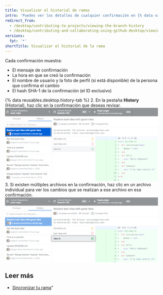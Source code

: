```yaml
---
title: Visualizar el historial de ramas
intro: 'Puedes ver los detalles de cualquier confirmación en {% data variables.product.prodname_desktop %}, incluyendo una diferencia de los cambios introducidos por la confirmación.'
redirect_from:
  - /desktop/contributing-to-projects/viewing-the-branch-history
  - /desktop/contributing-and-collaborating-using-github-desktop/viewing-the-branch-history
versions:
  fpt: '*'
shortTitle: Visualizar el historial de la rama
---
```


Cada confirmación muestra:

 - El mensaje de confirmación
 - La hora en que se creó la confirmación
 - El nombre de usuario y la foto de perfil (si está disponible) de la persona que confirma el cambio
 - El hash SHA-1 de la confirmación (el ID exclusivo)

{% data reusables.desktop.history-tab %}
2. En la pestaña **History** (Historial), haz clic en la confirmación que deseas revisar. ![Una confirmación en la pestaña History (Historial)](/assets/images/help/desktop/branch-history-commit.png)
3. Si existen múltiples archivos en la confirmación, haz clic en un archivo individual para ver los cambios que se realizan a ese archivo en esa confirmación. ![Un archivo en la confirmación](/assets/images/help/desktop/branch-history-file.png)

## Leer más

- [Sincronizar tu rama](/desktop/guides/contributing-to-projects/syncing-your-branch/)"
